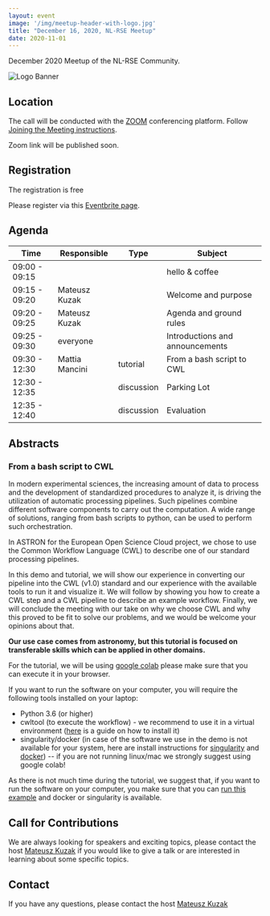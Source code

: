 ```yaml
---
layout: event
image: '/img/meetup-header-with-logo.jpg'
title: "December 16, 2020, NL-RSE Meetup"
date: 2020-11-01
---
```


December 2020 Meetup of the NL-RSE Community.
<!--break-->
![Logo Banner](/img/meetups/logo-banner.jpg)

## Location
The call will be conducted with the [ZOOM](https://zoom.us) conferencing platform. Follow [Joining the Meeting instructions](https://support.zoom.us/hc/en-us/articles/201362193-Joining-a-Meeting).

Zoom link will be published soon.

## Registration
The registration is free<br />

Please register via this [Eventbrite page](https://www.eventbrite.co.uk/e/nl-rse-meetup-december-16-2020-tickets-129300434079).

## Agenda

| Time | Responsible | Type | Subject |
| --- | ------------ | ---- | ------- |
| 09:00 - 09:15 | | | hello & coffee |
| 09:15 - 09:20	| Mateusz Kuzak | | Welcome and purpose |
| 09:20 - 09:25	| Mateusz Kuzak | | Agenda and ground rules |
| 09:25 - 09:30	 | everyone | | Introductions and announcements |
| 09:30 - 12:30	 | Mattia Mancini | tutorial | From a bash script to CWL |
| 12:30 - 12:35 | | discussion | Parking Lot |
| 12:35 - 12:40 | | discussion | Evaluation |

## Abstracts

### From a bash script to CWL

In modern experimental sciences, the increasing amount of data to process and the development of standardized procedures to analyze it, is driving the utilization of automatic processing pipelines.
Such pipelines combine different software components to carry out the computation.
A wide range of solutions, ranging from bash scripts to python, can be used to perform such orchestration.

In ASTRON for the European Open Science Cloud project, we chose to use the Common Workflow Language (CWL) to describe one of our standard processing pipelines.

In this demo and tutorial, we will show our experience in converting our pipeline into the CWL (v1.0) standard and our experience with the available tools to run it and visualize it. We will follow by showing you how to create a CWL step and a CWL pipeline to describe an example workflow. Finally, we will conclude the meeting with our take on why we choose CWL and why this proved to be fit to solve our problems, and we would be welcome your opinions about that.

**Our use case comes from astronomy, but this tutorial is focused on transferable skills which can be applied in other domains.**

For the tutorial, we will be using [google colab](https://colab.research.google.com)
please make sure that you can execute it in your browser.

If you want to run the software on your computer, you will require the following tools installed on your laptop:
 - Python 3.6 (or higher)
 - cwltool (to execute the workflow) - we recommend to use it in a virtual environment ([here](https://github.com/common-workflow-language/cwltool) is a guide on how to install it)
 - singularity/docker (in case of the software we use in the demo is not available for your system, 
 here are install instructions for [singularity](https://sylabs.io/guides/3.0/user-guide/installation.html) and [docker](https://docs.docker.com/get-docker/)) -- if you are not running linux/mac we strongly suggest using google colab!

As there is not much time during the tutorial, we suggest that, if you want to run the software on your computer, you make sure that you can [run this example](https://www.commonwl.org/user_guide/02-1st-example/index.html) and docker or singularity is available.

## Call for Contributions
We are always looking for speakers and exciting topics, please contact the host [Mateusz Kuzak](mailto:m.kuzak@esciencecenter.nl) if you would like to give a talk or are interested in learning about some specific topics.

## Contact
If you have any questions, please contact the host [Mateusz Kuzak](mailto:m.kuzak@esciencecenter.nl)
